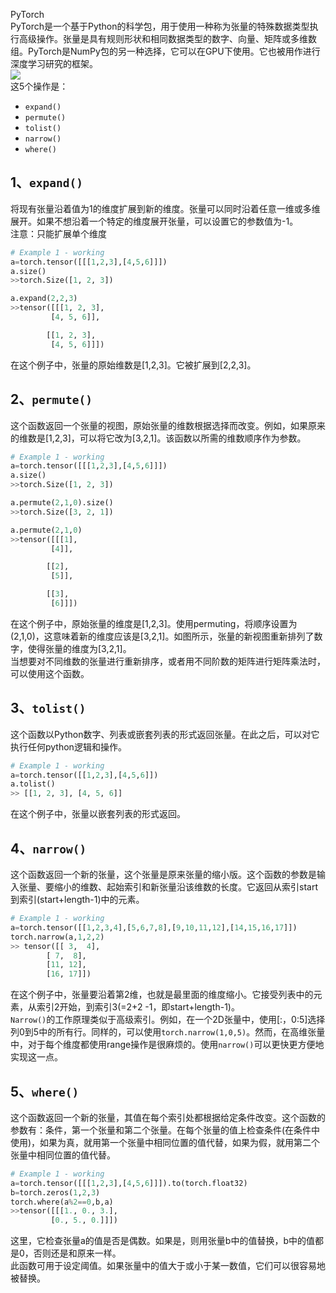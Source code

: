 PyTorch<br />PyTorch是一个基于Python的科学包，用于使用一种称为张量的特殊数据类型执行高级操作。张量是具有规则形状和相同数据类型的数字、向量、矩阵或多维数组。PyTorch是NumPy包的另一种选择，它可以在GPU下使用。它也被用作进行深度学习研究的框架。<br />![](https://cdn.nlark.com/yuque/0/2022/jpeg/396745/1658457511532-60569b4f-9461-4603-a35f-dd8d86edb11b.jpeg#clientId=u01d222b2-a9fe-4&from=paste&id=u1f29219a&originHeight=705&originWidth=1080&originalType=url&ratio=1&rotation=0&showTitle=false&status=done&style=shadow&taskId=ue06f7a68-8eca-462c-8bbf-f22b3ef3544&title=)<br />这5个操作是：

- `expand()`
- `permute()`
- `tolist()`
- `narrow()`
- `where()`
<a name="LaY3Y"></a>
## 1、`expand()`
将现有张量沿着值为1的维度扩展到新的维度。张量可以同时沿着任意一维或多维展开。如果不想沿着一个特定的维度展开张量，可以设置它的参数值为-1。<br />注意：只能扩展单个维度
```python
# Example 1 - working 
a=torch.tensor([[[1,2,3],[4,5,6]]])
a.size()
>>torch.Size([1, 2, 3])

a.expand(2,2,3)
>>tensor([[[1, 2, 3],
         [4, 5, 6]],

        [[1, 2, 3],
         [4, 5, 6]]])
```
在这个例子中，张量的原始维数是[1,2,3]。它被扩展到[2,2,3]。
<a name="zpMh1"></a>
## 2、`permute()`
这个函数返回一个张量的视图，原始张量的维数根据选择而改变。例如，如果原来的维数是[1,2,3]，可以将它改为[3,2,1]。该函数以所需的维数顺序作为参数。
```python
# Example 1 - working
a=torch.tensor([[[1,2,3],[4,5,6]]])
a.size()
>>torch.Size([1, 2, 3])

a.permute(2,1,0).size()
>>torch.Size([3, 2, 1])

a.permute(2,1,0)
>>tensor([[[1],
         [4]],

        [[2],
         [5]],

        [[3],
         [6]]])
```
在这个例子中，原始张量的维度是[1,2,3]。使用permuting，将顺序设置为(2,1,0)，这意味着新的维度应该是[3,2,1]。如图所示，张量的新视图重新排列了数字，使得张量的维度为[3,2,1]。<br />当想要对不同维数的张量进行重新排序，或者用不同阶数的矩阵进行矩阵乘法时，可以使用这个函数。
<a name="qHDZq"></a>
## 3、`tolist()`
这个函数以Python数字、列表或嵌套列表的形式返回张量。在此之后，可以对它执行任何python逻辑和操作。
```python
# Example 1 - working
a=torch.tensor([[1,2,3],[4,5,6]])
a.tolist()
>> [[1, 2, 3], [4, 5, 6]]
```
在这个例子中，张量以嵌套列表的形式返回。
<a name="TXCiH"></a>
## 4、`narrow()`
这个函数返回一个新的张量，这个张量是原来张量的缩小版。这个函数的参数是输入张量、要缩小的维数、起始索引和新张量沿该维数的长度。它返回从索引start到索引(start+length-1)中的元素。
```python
# Example 1 - working
a=torch.tensor([[1,2,3,4],[5,6,7,8],[9,10,11,12],[14,15,16,17]])
torch.narrow(a,1,2,2)
>> tensor([[ 3,  4],
        [ 7,  8],
        [11, 12],
        [16, 17]])
```
在这个例子中，张量要沿着第2维，也就是最里面的维度缩小。它接受列表中的元素，从索引2开始，到索引3(=2+2 -1，即start+length-1)。<br />`Narrow()`的工作原理类似于高级索引。例如，在一个2D张量中，使用[:，0:5]选择列0到5中的所有行。同样的，可以使用`torch.narrow(1,0,5)`。然而，在高维张量中，对于每个维度都使用range操作是很麻烦的。使用`narrow()`可以更快更方便地实现这一点。
<a name="Qd9aH"></a>
## 5、`where()`
这个函数返回一个新的张量，其值在每个索引处都根据给定条件改变。这个函数的参数有：条件，第一个张量和第二个张量。在每个张量的值上检查条件(在条件中使用)，如果为真，就用第一个张量中相同位置的值代替，如果为假，就用第二个张量中相同位置的值代替。
```python
# Example 1 - working
a=torch.tensor([[[1,2,3],[4,5,6]]]).to(torch.float32)
b=torch.zeros(1,2,3)
torch.where(a%2==0,b,a)
>>tensor([[[1., 0., 3.],
         [0., 5., 0.]]])
```
这里，它检查张量a的值是否是偶数。如果是，则用张量b中的值替换，b中的值都是0，否则还是和原来一样。<br />此函数可用于设定阈值。如果张量中的值大于或小于某一数值，它们可以很容易地被替换。
